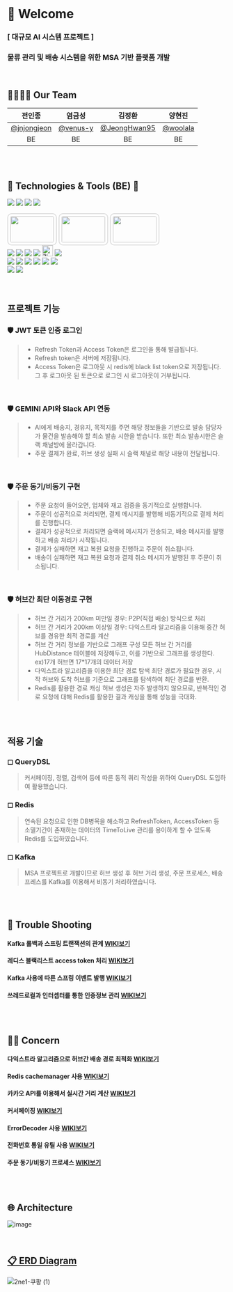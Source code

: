 
<br>

# 👀 Welcome
### [ 대규모 AI 시스템 프로젝트 ]
###  물류 관리 및 배송 시스템을 위한 MSA 기반 플랫폼 개발


<br>


## 👨‍👩‍👧‍👦 Our Team

|전인종|염금성|김정환|양현진|
|:---:|:---:|:---:|:---:|
|[@jnjongjeon](https://github.com/jnjongjeon)|[@venus-y](https://github.com/venus-y)|[@JeongHwan95](https://github.com/JeongHwan95)|[@woolala](https://github.com/woo-lala)|
|BE|BE|BE|BE|


<br><br>



## 📝 Technologies & Tools (BE) 📝

<img src="https://img.shields.io/badge/java-007396?style=for-the-badge&logo=java&logoColor=white"> <img src="https://img.shields.io/badge/SpringBoot-6DB33F?style=for-the-badge&logo=springboot&logoColor=white"/> <img src="https://img.shields.io/badge/SpringSecurity-6DB33F?style=for-the-badge&logo=SpringSecurity&logoColor=white"/> <img src="https://img.shields.io/badge/JSONWebToken-000000?style=for-the-badge&logo=JSONWebTokens&logoColor=white"/>

<div>    
  <img src="https://hackmd.io/_uploads/BJ4JLo16yl.png" width="100px" height="60px" style="border-radius: 10px; border: 2px solid #ddd; padding: 5px;"/>
  <img src="https://hackmd.io/_uploads/HkKtIjypkx.png" width="100px" height="60px" style="border-radius: 10px; border: 2px solid #ddd; padding: 5px;"/>
  <img src="https://hackmd.io/_uploads/B1CiLjJaJg.png" width="100px" height="60px" style="border-radius: 10px; border: 2px solid #ddd; padding: 5px;"/>
</div>
<div>
    <img src="https://img.shields.io/badge/MySQL-4479A1?style=for-the-badge&logo=MySQL&logoColor=white"/> 
    <img src="https://img.shields.io/badge/Redis-DC382D?style=for-the-badge&logo=Redis&logoColor=white"/>  
    <img src="https://img.shields.io/badge/Gradle-02303A?style=for-the-badge&logo=Gradle&logoColor=white"/>
    <img src="https://img.shields.io/badge/Apache%20Kafka-000?style=for-the-badge&logo=apachekafka">
    <img src="https://img.shields.io/badge/Tracing-Zipkin-brightgreen?logo=apache" alt="Zipkin" height="25">
    <img src="https://img.shields.io/badge/Docker-2496ED?style=for-the-badge&logo=docker&logoColor=white"/>
</div>
<div>
    <img src="https://img.shields.io/badge/Swagger-85EA2D?style=for-the-badge&logo=swagger&logoColor=black"/>
    <img src="https://img.shields.io/badge/git-F05032?style=for-the-badge&logo=git&logoColor=white"/> 
    <img src="https://img.shields.io/badge/github-181717?style=for-the-badge&logo=github&logoColor=white"/> 
    <img src="https://img.shields.io/badge/IntelliJIDEA-000000?style=for-the-badge&logo=IntelliJIDEA&logoColor=white"/>
    <img src="https://img.shields.io/badge/Postman-FF6C37?style=for-the-badge&logo=Postman&logoColor=white"/> 
    <img src="https://img.shields.io/badge/Notion-000000?style=for-the-badge&logo=Notion&logoColor=white"/> 
</div>
<div>
    <img src="https://img.shields.io/badge/Slack-4A154B?style=for-the-badge&logo=slack&logoColor=white"/> 
    <img src="https://img.shields.io/badge/google%20gemini-8E75B2?style=for-the-badge&logo=google%20gemini&logoColor=white"/>
</div>
<br><br>





## 프로젝트 기능

### 🛡  JWT 토큰 인증 로그인

> * Refresh Token과 Access Token은 로그인을 통해 발급됩니다.
> * Refresh token은 서버에 저장됩니다.
> * Access Token은 로그아웃 시 redis에 black list token으로 저장됩니다. 그 후 로그아웃 된 토큰으로 로그인 시 로그아웃이 거부됩니다.

<br>

### 🛡  GEMINI API와 Slack API 연동

> * AI에게 배송지, 경유지, 목적지를 주면 해당 정보들을 기반으로 발송 담당자가 물건을 발송해야 할 최소 발송 시한을 받습니다. 또한 최소 발송시한은 슬랙 채널방에 올라갑니다.
> * 주문 결제가 완료, 허브 생성 실패 시 슬랙 채널로 해당 내용이 전달됩니다.

<br>

### 🛡  주문 동기/비동기 구현

> * 주문 요청이 들어오면, 업체와 재고 검증을 동기적으로 실행합니다.
> * 주문이 성공적으로 처리되면, 결제 메시지를 발행해 비동기적으로 결제 처리를 진행합니다.
> * 결제가 성공적으로 처리되면 슬랙에 메시지가 전송되고, 배송 메시지를 발행하고 배송 처리가 시작됩니다.
> * 결제가 실패하면 재고 복원 요청을 진행하고 주문이 취소됩니다.
> * 배송이 실패하면 재고 복원 요청과 결제 취소 메시지가 발행된 후 주문이 취소됩니다.



 <br>


### 🛡  허브간 최단 이동경로 구현

> * 허브 간 거리가 200km 미만일 경우: P2P(직접 배송) 방식으로 처리
> * 허브 간 거리가 200km 이상일 경우: 다익스트라 알고리즘을 이용해 중간 허브를 경유한 최적 경로를 계산
> * 허브 간 거리 정보를 기반으로 그래프 구성 모든 허브 간 거리를 HubDistance 테이블에 저장해두고, 이를 기반으로 그래프를 생성한다. ex)17개 허브면 17*17개의 데이터 저장
> * 다익스트라 알고리즘을 이용한 최단 경로 탐색 최단 경로가 필요한 경우, 시작 허브와 도착 허브를 기준으로 그래프를 탐색하여 최단 경로를 반환.
> * Redis를 활용한 경로 캐싱 허브 생성은 자주 발생하지 않으므로, 반복적인 경로 요청에 대해 Redis를 활용한 결과 캐싱을 통해 성능을 극대화.






<br><br>




## 적용 기술

### ◻ QueryDSL

> 커서페이징, 정렬, 검색어 등에 따른 동적 쿼리 작성을 위하여 QueryDSL 도입하여 활용했습니다.

### ◻ Redis

> 연속된 요청으로 인한 DB병목을 해소하고 RefreshToken, AccessToken 등 소멸기간이 존재하는 데이터의 TimeToLive 관리를 용이하게 할 수 있도록 Redis를 도입하였습니다.

### ◻ Kafka

> MSA 프로젝트로 개발이므로 허브 생성 후 허브 거리 생성, 주문 프로세스, 배송 프레스를 Kafka를 이용해서 비동기 처리하였습니다.

<br><br>

## 🚨 Trouble Shooting

#### Kafka 롤백과 스프링 트랜잭션의 관계 [WIKI보기](https://github.com/2NE1-TEAM/secondCoupang/wiki/kafka-%EB%A1%A4%EB%B0%B1%EA%B3%BC-%EC%8A%A4%ED%94%84%EB%A7%81-%ED%8A%B8%EB%9E%9C%EC%9E%AD%EC%85%98%EC%9D%98-%EA%B4%80%EA%B3%84)
#### 레디스 블랙리스트 access token 처리 [WIKI보기](https://github.com/2NE1-TEAM/secondCoupang/wiki/%5BTrouble-Shooting%5D-Redis%EC%9D%98-%EB%B8%94%EB%9E%99%EB%A6%AC%EC%8A%A4%ED%8A%B8-Access-Token,-Refresh-Token-%EC%B2%98%EB%A6%AC#%EB%AC%B8%EC%A0%9C)
#### Kafka 사용에 따른 스프링 이벤트 발행  [WIKI보기](https://github.com/2NE1-TEAM/secondCoupang/wiki/Kafka-%EC%82%AC%EC%9A%A9%EC%97%90-%EB%94%B0%EB%A5%B8-%EC%8A%A4%ED%94%84%EB%A7%81-%EC%9D%B4%EB%B2%A4%ED%8A%B8-%EB%B0%9C%ED%96%89-%EC%82%AC%EC%9A%A9)
#### 쓰레드로컬과 인터셉터를 통한 인증정보 관리 [WIKI보기](https://github.com/2NE1-TEAM/secondCoupang/wiki/%EC%93%B0%EB%A0%88%EB%93%9C-%EB%A1%9C%EC%BB%AC%EA%B3%BC-%EC%9D%B8%ED%84%B0%EC%85%89%ED%84%B0%EB%A5%BC-%EC%82%AC%EC%9A%A9%ED%95%9C-%EC%9D%B8%EC%A6%9D%EC%A0%95%EB%B3%B4-%EA%B4%80%EB%A6%AC)

<br><br>

## :raising_hand::thought_balloon: Concern
####  다익스트라 알고리즘으로 허브간 배송 경로 최적화 [WIKI보기](https://github.com/2NE1-TEAM/secondCoupang/wiki/%EB%8B%A4%EC%9D%B5%EC%8A%A4%ED%8A%B8%EB%9D%BC-%EC%95%8C%EA%B3%A0%EB%A6%AC%EC%A6%98%EC%9C%BC%EB%A1%9C-%ED%97%88%EB%B8%8C%EA%B0%84-%EB%B0%B0%EC%86%A1-%EA%B2%BD%EB%A1%9C-%EC%B5%9C%EC%A0%81%ED%99%94)
####  Redis cachemanager 사용 [WIKI보기](https://github.com/2NE1-TEAM/secondCoupang/wiki/Redis-cacheManager-%EC%82%AC%EC%9A%A9)
####  카카오 API를 이용해서 실시간 거리 계산 [WIKI보기](https://github.com/2NE1-TEAM/secondCoupang/wiki/%EC%B9%B4%EC%B9%B4%EC%98%A4-API%EB%A5%BC-%EC%9D%B4%EC%9A%A9%ED%95%B4%EC%84%9C-%EC%8B%A4%EC%8B%9C%EA%B0%84-%EA%B1%B0%EB%A6%AC-%EA%B3%84%EC%82%B0)
####  커서페이징 [WIKI보기](https://github.com/2NE1-TEAM/secondCoupang/wiki/%EC%BB%A4%EC%84%9C-%ED%8E%98%EC%9D%B4%EC%A7%95-%EA%B5%AC%ED%98%84)
####  ErrorDecoder 사용 [WIKI보기](https://github.com/2NE1-TEAM/secondCoupang/wiki/FeignClient-ErrorDecoder---@RestControllerAdvice-%EC%82%AC%EC%9A%A9)
####  전화번호 통일 유틸 사용 [WIKI보기](https://github.com/2NE1-TEAM/secondCoupang/wiki/%EC%A0%84%ED%99%94%EB%B2%88%ED%98%B8-%ED%86%B5%EC%9D%BC-%EC%9C%A0%ED%8B%B8-%EC%82%AC%EC%9A%A9)
####  주문 동기/비동기 프로세스 [WIKI보기](https://github.com/2NE1-TEAM/secondCoupang/wiki/%EC%A3%BC%EB%AC%B8-%EB%8F%99%EA%B8%B0-%EB%B9%84%EB%8F%99%EA%B8%B0-%ED%94%84%EB%A1%9C%EC%84%B8%EC%8A%A4)

<br><br>

## 🌐 Architecture

![image](https://hackmd.io/_uploads/rkDPGs1aJl.png)


<br>

## [📋 ERD Diagram](https://www.erdcloud.com/d/BXLhRvZFfGiv2ttqe)
![2ne1-쿠팡 (1)](https://hackmd.io/_uploads/SyL-7oka1g.png)



<br>


